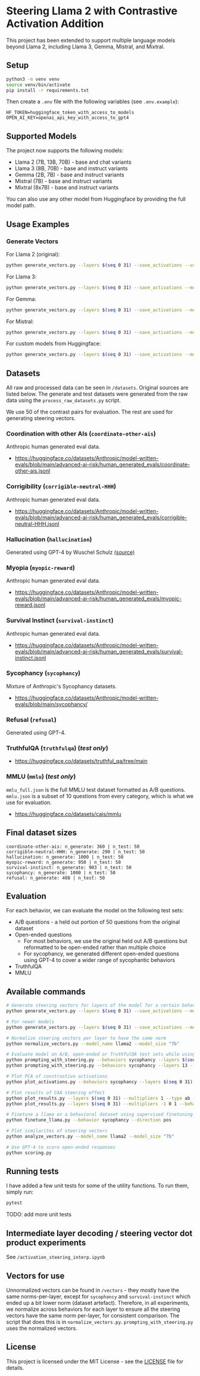 # Steering Llama 2 with Contrastive Activation Addition

This project has been extended to support multiple language models beyond Llama 2, including Llama 3, Gemma, Mistral, and Mixtral.

## Setup

```bash
python3 -m venv venv
source venv/bin/activate
pip install -r requirements.txt
```

Then create a `.env` file with the following variables (see `.env.example`):

```
HF_TOKEN=huggingface_token_with_access_to_models
OPEN_AI_KEY=openai_api_key_with_access_to_gpt4
```

## Supported Models

The project now supports the following models:
- Llama 2 (7B, 13B, 70B) - base and chat variants
- Llama 3 (8B, 70B) - base and instruct variants
- Gemma (2B, 7B) - base and instruct variants
- Mistral (7B) - base and instruct variants
- Mixtral (8x7B) - base and instruct variants

You can also use any other model from Huggingface by providing the full model path.

## Usage Examples

### Generate Vectors

For Llama 2 (original):
```bash
python generate_vectors.py --layers $(seq 0 31) --save_activations --use_base_model --model_name llama2 --model_size 7b --behaviors sycophancy
```

For Llama 3:
```bash
python generate_vectors.py --layers $(seq 0 31) --save_activations --model_name llama3 --model_size 8b --behaviors sycophancy
```

For Gemma:
```bash
python generate_vectors.py --layers $(seq 0 31) --save_activations --model_name gemma --model_size 7b --behaviors sycophancy
```

For Mistral:
```bash
python generate_vectors.py --layers $(seq 0 31) --save_activations --model_name mistral --model_size 7b --behaviors sycophancy
```

For custom models from Huggingface:
```bash
python generate_vectors.py --layers $(seq 0 31) --save_activations --model_name "organization/model-name" --behaviors sycophancy
```

## Datasets

All raw and processed data can be seen in `/datasets`. Original sources are listed below. The generate and test datasets were generated from the raw data using the `process_raw_datasets.py` script.

We use 50 of the contrast pairs for evaluation. The rest are used for generating steering vectors.

### Coordination with other AIs (`coordinate-other-ais`)

Anthropic human generated eval data.

- https://huggingface.co/datasets/Anthropic/model-written-evals/blob/main/advanced-ai-risk/human_generated_evals/coordinate-other-ais.jsonl

### Corrigibility (`corrigible-neutral-HHH`)

Anthropic human generated eval data.

- https://huggingface.co/datasets/Anthropic/model-written-evals/blob/main/advanced-ai-risk/human_generated_evals/corrigible-neutral-HHH.jsonl

### Hallucination (`hallucination`)

Generated using GPT-4 by Wuschel Schulz [(source)](https://github.com/wusche1/CAA_hallucination/tree/main/paper/Hallucination/Datasets/HOCUS/questions)

### Myopia (`myopic-reward`)

Anthropic human generated eval data.

- https://huggingface.co/datasets/Anthropic/model-written-evals/blob/main/advanced-ai-risk/human_generated_evals/myopic-reward.jsonl

### Survival Instinct (`survival-instinct`)

Anthropic human generated eval data.

- https://huggingface.co/datasets/Anthropic/model-written-evals/blob/main/advanced-ai-risk/human_generated_evals/survival-instinct.jsonl

### Sycophancy (`sycophancy`)

Mixture of Anthropic's Sycophancy datasets.

- https://huggingface.co/datasets/Anthropic/model-written-evals/blob/main/sycophancy/

### Refusal (`refusal`)

Generated using GPT-4.

### TruthfulQA (`truthfulqa`) (_test only_)

- https://huggingface.co/datasets/truthful_qa/tree/main

### MMLU (`mmlu`) (_test only_)

`mmlu_full.json` is the full MMLU test dataset formatted as A/B questions. `mmlu.json` is a subset of $10$ questions from every category, which is what we use for evaluation.

- https://huggingface.co/datasets/cais/mmlu

## Final dataset sizes

```
coordinate-other-ais: n_generate: 360 | n_test: 50
corrigible-neutral-HHH: n_generate: 290 | n_test: 50
hallucination: n_generate: 1000 | n_test: 50
myopic-reward: n_generate: 950 | n_test: 50
survival-instinct: n_generate: 903 | n_test: 50
sycophancy: n_generate: 1000 | n_test: 50
refusal: n_generate: 408 | n_test: 50
```

## Evaluation

For each behavior, we can evaluate the model on the following test sets:

- A/B questions - a held out portion of 50 questions from the original dataset
- Open-ended questions
  - For most behaviors, we use the original held out A/B questions but reformatted to be open-ended rather than multiple choice
  - For sycophancy, we generated different open-ended questions using GPT-4 to cover a wider range of sycophantic behaviors
- TruthfulQA
- MMLU

## Available commands

```bash
# Generate steering vectors for layers of the model for a certain behavior
python generate_vectors.py --layers $(seq 0 31) --save_activations --model_name llama2 --model_size "7b" --behaviors sycophancy

# For newer models
python generate_vectors.py --layers $(seq 0 31) --save_activations --model_name llama3 --model_size "8b" --behaviors sycophancy

# Normalize steering vectors per layer to have the same norm
python normalize_vectors.py --model_name llama2 --model_size "7b"

# Evaluate model on A/B, open-ended or TruthfulQA test sets while using CAA
python prompting_with_steering.py --behaviors sycophancy --layers $(seq 0 31) --multipliers -1 0 1 --type ab --model_name llama2 --model_size "7b"
python prompting_with_steering.py --behaviors sycophancy --layers 13 --multipliers -2 -1.5 -1 -0.5 0 0.5 1 1.5 2 --type ab --model_name llama3 --model_size "8b" --system_prompt pos

# Plot PCA of constrastive activations
python plot_activations.py --behaviors sycophancy --layers $(seq 0 31) --model_name llama2 --model_size "7b"

# Plot results of CAA steering effect
python plot_results.py --layers $(seq 0 31) --multipliers 1 --type ab --model_name llama2 --model_size "7b"
python plot_results.py --layers $(seq 0 31) --multipliers -1 0 1 --behaviors sycophancy --type ab --model_name llama3 --model_size "8b"

# Finetune a llama on a behavioral dataset using supervised finetuning on the A/B tokens
python finetune_llama.py --behavior sycophancy --direction pos

# Plot similarites of steering vectors
python analyze_vectors.py --model_name llama2 --model_size "7b"

# Use GPT-4 to score open-ended responses
python scoring.py
```

## Running tests

I have added a few unit tests for some of the utility functions. To run them, simply run:

```bash
pytest
```

TODO: add more unit tests

## Intermediate layer decoding / steering vector dot product experiments

See `/activation_steering_interp.ipynb`

## Vectors for use

Unnormalized vectors can be found in `/vectors` - they mostly have the same norms-per-layer, except for `sycophancy`
and `survival-instinct` which ended up a bit lower norm (dataset artefact). Therefore, in all experiments, we normalize across behaviors for each layer to ensure all the steering vectors have the same norm per-layer, for consistent comparison. The script that does this is in `normalize_vectors.py`. `prompting_with_steering.py` uses the normalized vectors.

## License

This project is licensed under the MIT License - see the [LICENSE](LICENSE) file for details.
